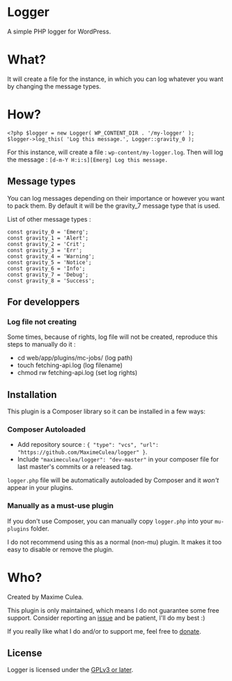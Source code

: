 # Logger

A simple PHP logger for WordPress.

# What?

It will create a file for the instance, in which you can log whatever you want by changing the message types.

# How?

    <?php $logger = new Logger( WP_CONTENT_DIR . '/my-logger' );
    $logger->log_this( 'Log this message.', Logger::gravity_0 );

For this instance, will create a file : `wp-content/my-logger.log`.
Then will log the message : `[d-m-Y H:i:s][Emerg] Log this message.`

## Message types

You can log messages depending on their importance or however you want to pack them.
By default it will be the gravity_7 message type that is used.

List of other message types :

	const gravity_0 = 'Emerg';
	const gravity_1 = 'Alert';
	const gravity_2 = 'Crit';
	const gravity_3 = 'Err';
	const gravity_4 = 'Warning';
	const gravity_5 = 'Notice';
	const gravity_6 = 'Info';
	const gravity_7 = 'Debug';
	const gravity_8 = 'Success';
	
## For developpers

### Log file not creating

Some times, because of rights, log file will not be created, reproduce this steps to manually do it :

* cd web/app/plugins/mc-jobs/ (log path)
* touch fetching-api.log (log filename)
* chmod rw fetching-api.log (set log rights)

## Installation

This plugin is a Composer library so it can be installed in a few ways:

### Composer Autoloaded

- Add repository source : `{ "type": "vcs", "url": "https://github.com/MaximeCulea/logger" }`.
- Include `"maximeculea/logger": "dev-master"` in your composer file for last master's commits or a released tag.

`logger.php` file will be automatically autoloaded by Composer and it *won't* appear in your plugins.

### Manually as a must-use plugin

If you don't use Composer, you can manually copy `logger.php` into your `mu-plugins` folder.

I do not recommend using this as a normal (non-mu) plugin. It makes it too easy to disable or remove the plugin.

# Who?

Created by Maxime Culea.

This plugin is only maintained, which means I do not guarantee some free support. Consider reporting an [issue](https://github.com/MaximeCulea/logger/issues/new) and be patient, I'll do my best :)

If you really like what I do and/or to support me, feel free to [donate](https://www.paypal.me/MaximeCulea).

## License

Logger is licensed under the [GPLv3 or later](https://github.com/MaximeCulea/logger/blob/master/LICENSE).
